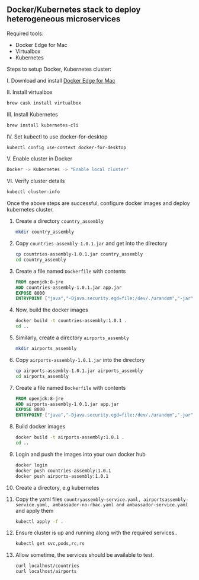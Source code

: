 
## Docker/Kubernetes stack to deploy heterogeneous microservices ##

Required tools:
* Docker Edge for Mac
* Virtualbox
* Kubernetes

Steps to setup Docker, Kubernetes cluster:

I. Download and install [Docker Edge for Mac](https://docs.docker.com/docker-for-mac/edge-release-notes/)
  
II. Install virtualbox

 ```bash
 brew cask install virtualbox
 ```
 
III. Install Kubernetes

```bash
brew install kubernetes-cli
```
  
IV. Set kubectl to use docker-for-desktop

```bash
kubectl config use-context docker-for-desktop
```
  
V. Enable cluster in Docker

```bash
Docker -> Kubernetes -> "Enable local cluster"
```
   
VI. Verify cluster details

```bash
kubectl cluster-info
```
 
Once the above steps are successful, configure docker images and deploy kubernetes cluster.

1) Create a directory `country_assembly`
   ```bash
   mkdir country_assembly
   ```
2) Copy `countries-assembly-1.0.1.jar`  and get into the directory

   ```bash
   cp countries-assembly-1.0.1.jar country_assembly
   cd country_assembly
    ```
3) Create a file named `Dockerfile` with contents

   ```dockerfile
   FROM openjdk:8-jre
   ADD countries-assembly-1.0.1.jar app.jar
   EXPOSE 8000
   ENTRYPOINT ["java","-Djava.security.egd=file:/dev/./urandom","-jar","/app.jar"]
   ```
    
4) Now, build the docker images

   ```bash
   docker build -t countries-assembly:1.0.1 .
   cd ..
   ```
     
5) Similarly, create a directory `airports_assembly`

   ```bash
   mkdir airports_assembly
   ```
6) Copy `airports-assembly-1.0.1.jar` into the directory 

   ```bash
   cp airports-assembly-1.0.1.jar airports_assembly
   cd airports_assembly
   ```
7) Create a file named `Dockerfile` with contents
   ```dockerfile
   FROM openjdk:8-jre
   ADD airports-assembly-1.0.1.jar app.jar    
   EXPOSE 8000
   ENTRYPOINT ["java","-Djava.security.egd=file:/dev/./urandom","-jar","/app.jar"]
   ```
    
8) Build docker images
   ```bash
   docker build -t airports-assembly:1.0.1 .
   cd ..
   ```
9) Login and push the images into your own docker hub
   ```bash
   docker login
   docker push countries-assembly:1.0.1
   docker push airports-assembly:1.0.1
   ```
10) Create a directory, e.g kubernetes

11) Copy the yaml files `countryassembly-service.yaml, airportsassembly-service.yaml, ambassador-no-rbac.yaml and ambassador-service.yaml` and apply them

    ```bash
    kubectl apply -f .
    ```
     
12) Ensure cluster is up and running along with the required services..
    ```bash
    kubectl get svc,pods,rc,rs
    ```

13) Allow sometime, the services should be available to test.

    ```bash
    curl localhost/countries
    curl localhost/airports
    ```
